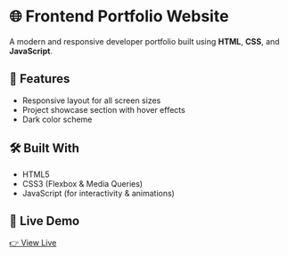 # 🌐 Frontend Portfolio Website

A modern and responsive developer portfolio built using **HTML**, **CSS**, and **JavaScript**.

## 🚀 Features

- Responsive layout for all screen sizes
- Project showcase section with hover effects
- Dark color scheme

## 🛠️ Built With

- HTML5
- CSS3 (Flexbox & Media Queries)
- JavaScript (for interactivity & animations)

## 🔗 Live Demo

[👉 View Live](https://heartfelt-dragon-0a8002.netlify.app/) 